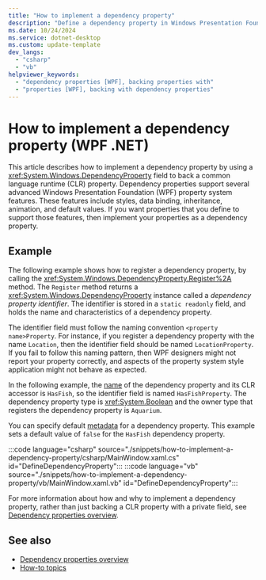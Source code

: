 ```yaml
---
title: "How to implement a dependency property"
description: "Define a dependency property in Windows Presentation Foundation (WPF), by backing a common language runtime property with a DependencyProperty field."
ms.date: 10/24/2024
ms.service: dotnet-desktop
ms.custom: update-template
dev_langs: 
  - "csharp"
  - "vb"
helpviewer_keywords: 
  - "dependency properties [WPF], backing properties with"
  - "properties [WPF], backing with dependency properties"
---
```

<!-- The acrolinx score was 96 on 10/15/2021-->

# How to implement a dependency property (WPF .NET)

This article describes how to implement a dependency property by using a <xref:System.Windows.DependencyProperty> field to back a common language runtime (CLR) property. Dependency properties support several advanced Windows Presentation Foundation (WPF) property system features. These features include styles, data binding, inheritance, animation, and default values. If you want properties that you define to support those features, then implement your properties as a dependency property.

## Example  

The following example shows how to register a dependency property, by calling the <xref:System.Windows.DependencyProperty.Register%2A> method. The `Register` method returns a <xref:System.Windows.DependencyProperty> instance called a *dependency property identifier*. The identifier is stored in a `static readonly` field, and holds the name and characteristics of a dependency property.

The identifier field must follow the naming convention `<property name>Property`. For instance, if you register a dependency property with the name `Location`, then the identifier field should be named `LocationProperty`. If you fail to follow this naming pattern, then WPF designers might not report your property correctly, and aspects of the property system style application might not behave as expected.

In the following example, the [name](<xref:System.Windows.DependencyProperty.Name>) of the dependency property and its CLR accessor is `HasFish`, so the identifier field is named `HasFishProperty`. The dependency property type is <xref:System.Boolean> and the owner type that registers the dependency property is `Aquarium`.  

You can specify default [metadata](<xref:System.Windows.FrameworkPropertyMetadata>) for a dependency property. This example sets a default value of `false` for the `HasFish` dependency property.

:::code language="csharp" source="./snippets/how-to-implement-a-dependency-property/csharp/MainWindow.xaml.cs" id="DefineDependencyProperty":::
:::code language="vb" source="./snippets/how-to-implement-a-dependency-property/vb/MainWindow.xaml.vb" id="DefineDependencyProperty":::  

For more information about how and why to implement a dependency property, rather than just backing a CLR property with a private field, see [Dependency properties overview](dependency-properties-overview.md).

## See also

- [Dependency properties overview](dependency-properties-overview.md)
- [How-to topics](/dotnet/desktop/wpf/advanced/properties-how-to-topics?view=netframeworkdesktop-4.8&preserve-view=true)
